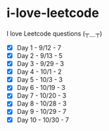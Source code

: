 # i-love-leetcode
I love Leetcode questions (┬＿┬)

- [x] Day 1 - 9/12 - 7
- [x] Day 2 - 9/13 - 5
- [x] Day 3 - 9/29 - 3
- [x] Day 4 - 10/1 - 2
- [x] Day 5 - 10/3 - 3
- [x] Day 6 - 10/19 - 3
- [x] Day 7 - 10/20 - 3
- [x] Day 8 - 10/28 - 3
- [x] Day 9 - 10/29 - 7
- [x] Day 10 - 10/30 - 7